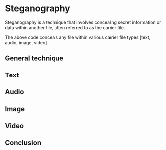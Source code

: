 # Steganography
Steganography is a technique that involves concealing secret information or data within another file, often referred to as the carrier file. 

The above code conceals any file within various carrier file types [text, audio, image, video]

## General technique

## Text

## Audio

## Image

## Video

## Conclusion
